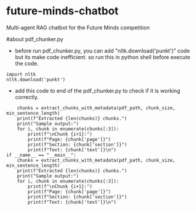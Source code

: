 # future-minds-chatbot
Multi-agent RAG chatbot for the Future Minds competition

#about pdf_chunker.py

- before run pdf_chunker.py, you can add "nltk.download('punkt')" code but its make code inefficient. so run this in python shell before execute the code.
~~~
import nltk
nltk.download('punkt')
~~~

- add this code to end of the pdf_chunker.py to check if it is working correctly.
~~~ if __name__ == "__main__":
    chunks = extract_chunks_with_metadata(pdf_path, chunk_size, min_sentence_length)
    print(f"Extracted {len(chunks)} chunks.")
    print("Sample output:")
    for i, chunk in enumerate(chunks[:3]):
        print(f"\nChunk {i+1}:")
        print(f"Page: {chunk['page']}")
        print(f"Section: {chunk['section']}")
        print(f"Text: {chunk['text']}\n")
if __name__ == "__main__":
    chunks = extract_chunks_with_metadata(pdf_path, chunk_size, min_sentence_length)
    print(f"Extracted {len(chunks)} chunks.")
    print("Sample output:")
    for i, chunk in enumerate(chunks[:3]):
        print(f"\nChunk {i+1}:")
        print(f"Page: {chunk['page']}")
        print(f"Section: {chunk['section']}")
        print(f"Text: {chunk['text']}\n")
~~~

